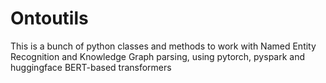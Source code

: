 # Ontoutils

This is a bunch of python classes and methods to work with Named Entity Recognition and Knowledge Graph parsing, using pytorch, pyspark and huggingface BERT-based transformers
